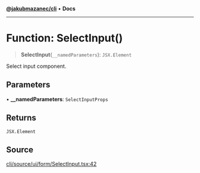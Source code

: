 [**@jakubmazanec/cli**](../README.md) • **Docs**

---

# Function: SelectInput()

> **SelectInput**(`__namedParameters`): `JSX.Element`

Select input component.

## Parameters

• **\_\_namedParameters**: `SelectInputProps`

## Returns

`JSX.Element`

## Source

[cli/source/ui/form/SelectInput.tsx:42](https://github.com/jakubmazanec/tools/blob/bb20df5276ddb119762948adc2cda520aef09f0f/packages/cli/source/ui/form/SelectInput.tsx#L42)
